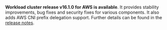 **Workload cluster release v16.1.0 for AWS is available**. It provides stability improvements, bug fixes and security fixes for various components. It also adds AWS CNI prefix delegation support. Further details can be found in the [release notes](https://docs.giantswarm.io/changes/workload-cluster-releases-aws/releases/aws-v16.1.0/).
